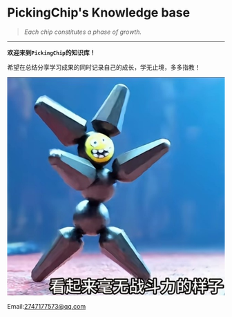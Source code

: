 # PickingChip's Knowledge base

> _Each chip constitutes a phase of growth._
***
**欢迎来到`PickingChip`的知识库！**

希望在总结分享学习成果的同时记录自己的成长，学无止境，多多指教！

![磁力机器人](.\Picture\磁力机器人.jpg)

Email:2747177573@qq.com






